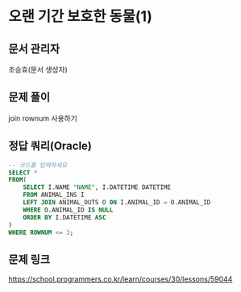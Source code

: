 # 오랜 기간 보호한 동물(1)

## 문서 관리자

조승효(문서 생성자)

## 문제 풀이

join rownum 사용하기

## 정답 쿼리(Oracle)

```sql
-- 코드를 입력하세요
SELECT *
FROM(
    SELECT I.NAME "NAME", I.DATETIME DATETIME
    FROM ANIMAL_INS I
    LEFT JOIN ANIMAL_OUTS O ON I.ANIMAL_ID = O.ANIMAL_ID
    WHERE O.ANIMAL_ID IS NULL
    ORDER BY I.DATETIME ASC
)
WHERE ROWNUM <= 3;
```

## 문제 링크

https://school.programmers.co.kr/learn/courses/30/lessons/59044
